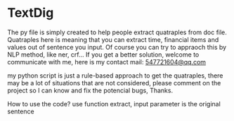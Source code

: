 # TextDig
The py file is simply created to help people extract quatraples from doc file.
Quatraples here is meaning that you can extract time, financial items and values out of sentence you input.
Of course you can try to appraoch this by NLP method, like ner, crf... If you get a better solution, welcome to communicate with me, here is my contact
mail: 547721604@qq.com

my python script is just a rule-based approach to get the quatraples, there may be a lot of situations that are not considered, 
please comment on the project so I can know and fix the potencial bugs, Thanks.


How to use the code?
use function extract, input parameter is the original sentence
